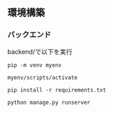 ## 環境構築

### バックエンド

backend/で以下を実行

`pip -m venv myenv`

`myenv/scripts/activate`

`pip install -r requirements.txt`

`python manage.py runserver`